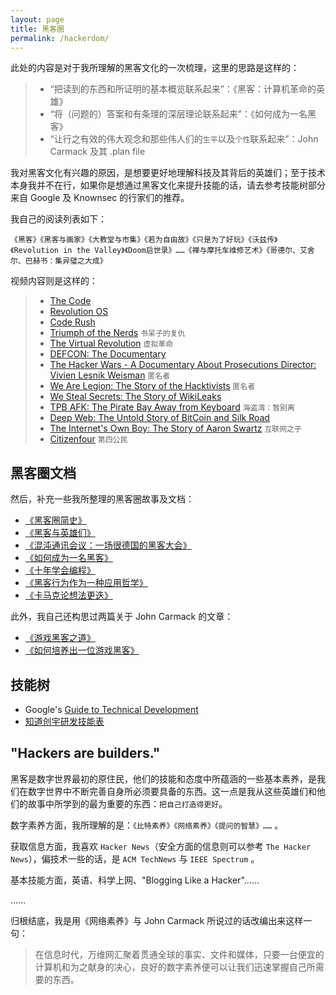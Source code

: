```yaml
---
layout: page
title: 黑客圈
permalink: /hackerdom/
---
```


此处的内容是对于我所理解的黑客文化的一次梳理，这里的思路是这样的：

> + “把读到的东西和所证明的基本概览联系起来”：《黑客：计算机革命的英雄》
> + “将（问题的）答案和有条理的深层理论联系起来”：《如何成为一名黑客》
> + “让行之有效的伟大观念和那些伟人们的`生平`以及`个性`联系起来”：John Carmack 及其 .plan file

我对黑客文化有兴趣的原因，是想要更好地理解科技及其背后的英雄们；至于技术本身我并不在行，如果你是想通过黑客文化来提升技能的话，请去参考技能树部分来自 Google 及 Knownsec 的行家们的推荐。

我自己的阅读列表如下：

`《黑客》《黑客与画家》《大教堂与市集》《若为自由故》《只是为了好玩》《沃兹传》《Revolution in the Valley》《Doom启世录》……《禅与摩托车维修艺术》《哥德尔、艾舍尔、巴赫书：集异璧之大成》`

视频内容则是这样的：

> + [The Code](http://www.code.linux.fi/)
> + [Revolution OS](http://www.revolution-os.com/)
> + [Code Rush](https://wiki.mozilla.org/Code_Rush)
> + [Triumph of the Nerds](http://www.pbs.org/nerds/) `书呆子的复仇`
> + [The Virtual Revolution](http://www.bbc.co.uk/programmes/b00n4j0r/microsite) `虚拟革命`
> + [DEFCON: The Documentary](http://vimeo.com/69695831)
> + [The Hacker Wars - A Documentary About Prosecutions Director: Vivien Lesnik Weisman](https://www.anonymousvideo.eu/the-hacker-wars.html) `匿名者`
> + [We Are Legion: The Story of the Hacktivists](http://www.bbc.co.uk/programmes/b01qxmwp) `匿名者`
> + [We Steal Secrets: The Story of WikiLeaks](http://wikileaks-movie.com)
> + [TPB AFK: The Pirate Bay Away from Keyboard](http://www.tpbafk.tv/) `海盗湾：暂别离`
> + [Deep Web: The Untold Story of BitCoin and Silk Road](http://www.deepwebthemovie.com/)
> + [The Internet's Own Boy: The Story of Aaron Swartz](http://www.takepart.com/internets-own-boy) `互联网之子`
> + [Citizenfour](http://citizenfourfilm.com/) `第四公民`

## 黑客圈文档

然后，补充一些我所整理的黑客圈故事及文档：

+ [《黑客圈简史》](http://bitandliteracy.github.io/hacker-history)
+ [《黑客与英雄们》](http://bitandliteracy.github.io/hacker-and-heroes)
+ [《混沌通讯会议：一场很德国的黑客大会》](http://bitandliteracy.github.io/CCC)
+ [《如何成为一名黑客》](http://bitandliteracy.github.io/hacker-howto)
+ [《十年学会编程》](http://bitandliteracy.github.io/idea-generation)
+ [《黑客行为作为一种应用哲学》](http://bitandliteracy.github.io/hacking)
+ [《卡马克论想法更迭》](http://bitandliteracy.github.io/idea-generation)

此外，我自己还构思过两篇关于 John Carmack 的文章：

+ [《游戏黑客之道》](http://bitandliteracy.github.io/game-hacker)
+ [《如何培养出一位游戏黑客》](http://bitandliteracy.github.io/Ryan)

## 技能树

+ Google's [Guide to Technical Development](https://www.google.com/about/careers/students/guide-to-technical-development.html)
+ [知道创宇研发技能表](http://blog.knownsec.com/Knownsec_RD_Checklist/)

## "Hackers are builders."

黑客是数字世界最初的原住民，他们的技能和态度中所蕴涵的一些基本素养，是我们在数字世界中不断完善自身所必须要具备的东西。这一点是我从这些英雄们和他们的故事中所学到的最为重要的东西：`把自己打造得更好`。

数字素养方面，我所理解的是：`《比特素养》《网络素养》《提问的智慧》……` 。

获取信息方面，我喜欢 `Hacker News`（安全方面的信息则可以参考 `The Hacker News`），偏技术一些的话，是 `ACM TechNews` 与 `IEEE Spectrum` 。

基本技能方面，英语、科学上网、"Blogging Like a Hacker"……

……

归根结底，我是用《网络素养》与 John Carmack 所说过的话改编出来这样一句：

> 在信息时代，万维网汇聚着贯通全球的事实、⽂件和媒体，只要⼀台便宜的计算机和为之献⾝的决心，良好的数字素养便可以让我们迅速掌握⾃己所需要的东西。
